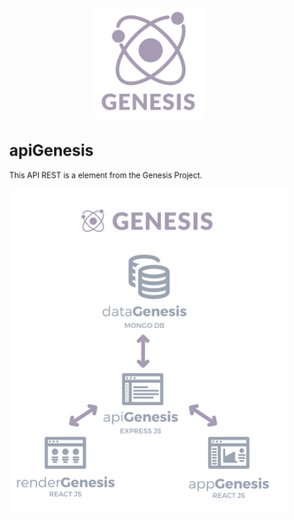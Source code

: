 <div style="text-align:center"><img style="width:200px;" src ="img/logo.svg" alt="logoGenesis"/></div>

# apiGenesis

This API REST is a element from the Genesis Project.

<div style="text-align:center"><img style="width:500px;" src ="img/architecture.svg" alt="architectureGenesis"/></div>